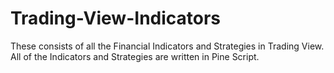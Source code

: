 # Trading-View-Indicators
 These consists of all the Financial Indicators and Strategies in Trading View. All of the Indicators and Strategies are written in Pine Script.

